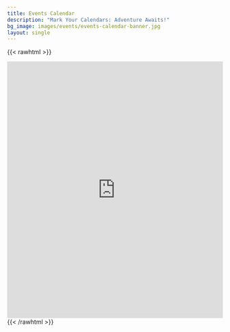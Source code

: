 ```yaml
---
title: Events Calendar
description: "Mark Your Calendars: Adventure Awaits!"
bg_image: images/events/events-calendar-banner.jpg
layout: single
---
```


{{< rawhtml >}}
<iframe src="https://calendar.google.com/calendar/u/0/embed?src=c_eb8022439936ef5ad9e25a6fbbd0a1f74ff9596d07f73a71018837d742f5fee3@group.calendar.google.com&ctz=America/Edmonton" style="border: 0" width="100%" height="600" frameborder="0" scrolling="no"></iframe>
{{< /rawhtml >}}
